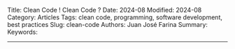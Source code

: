 Title: Clean Code ! Clean Code ?
Date: 2024-08
Modified: 2024-08
Category: Articles
Tags: clean code, programming, software development, best practices
Slug: clean-code
Authors: Juan José Farina
Summary: 
Keywords: 

---

